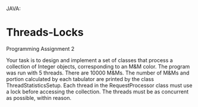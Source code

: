 JAVA:
# Threads-Locks
Programming Assignment 2 

Your task is to design and implement a set of classes that process a collection of Integer objects, corresponding to an M&M color.
The program was run with 5 threads. There are 10000 M&Ms. The number of M&Ms and portion calculated by each tabulator are printed by the class ThreadStatisticsSetup.
Each thread in the RequestProcessor class must use a lock before accessing the collection. The threads must be as concurrent as possible, within reason. 

